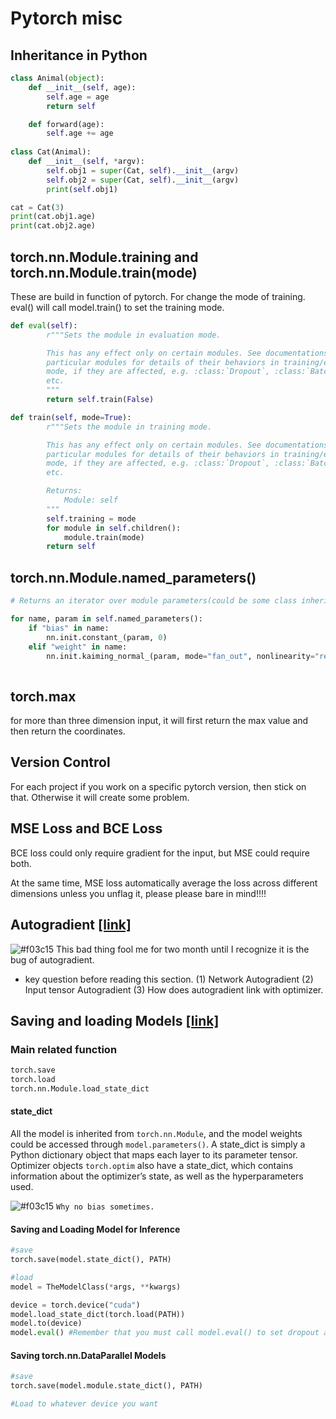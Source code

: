 # Pytorch misc
## Inheritance in Python
```Python
class Animal(object):
    def __init__(self, age):
        self.age = age
        return self

    def forward(age):
        self.age += age
    
class Cat(Animal):
    def __init__(self, *argv):
        self.obj1 = super(Cat, self).__init__(argv)
        self.obj2 = super(Cat, self).__init__(argv)
        print(self.obj1)

cat = Cat(3)
print(cat.obj1.age)
print(cat.obj2.age)
```

## torch.nn.Module.training and torch.nn.Module.train(mode)
These are build in function of pytorch. For change the mode of training. eval() will call model.train() to set the training mode.

```Python
def eval(self):
        r"""Sets the module in evaluation mode.

        This has any effect only on certain modules. See documentations of
        particular modules for details of their behaviors in training/evaluation
        mode, if they are affected, e.g. :class:`Dropout`, :class:`BatchNorm`,
        etc.
        """
        return self.train(False)
```


```Python
def train(self, mode=True):
        r"""Sets the module in training mode.

        This has any effect only on certain modules. See documentations of
        particular modules for details of their behaviors in training/evaluation
        mode, if they are affected, e.g. :class:`Dropout`, :class:`BatchNorm`,
        etc.

        Returns:
            Module: self
        """
        self.training = mode
        for module in self.children():
            module.train(mode)
        return self
```

## torch.nn.Module.named_parameters()

```Python
# Returns an iterator over module parameters(could be some class inherit nn.Module), yielding both the name of the parameter as well as the parameter itself.

for name, param in self.named_parameters(): 
    if "bias" in name:
        nn.init.constant_(param, 0)
    elif "weight" in name:
        nn.init.kaiming_normal_(param, mode="fan_out", nonlinearity="relu")
                
```

## torch.max
for more than three dimension input, it will first return the max value and then return the coordinates. 

## Version Control
For each project if you work on a specific pytorch version, then stick on that. Otherwise it will create some problem.

## MSE Loss and BCE Loss
BCE loss could only require gradient for the input, but MSE could require both.

At the same time, MSE loss automatically average the loss across different dimensions unless you unflag it, please please bare in mind!!!!

## Autogradient [\[link\]](https://pytorch.org/tutorials/beginner/blitz/autograd_tutorial.html)
![#f03c15](https://placehold.it/15/f03c15/000000?text=+) This bad thing fool me for two month until I recognize it is the bug of autogradient.

* key question before reading this section. (1) Network Autogradient (2) Input tensor Autogradient (3) How does autogradient link with optimizer.



## Saving and loading Models [\[link\]](https://pytorch.org/tutorials/beginner/saving_loading_models.html)
### Main related function

```python
torch.save
torch.load
torch.nn.Module.load_state_dict
```

#### state_dict
All the model is inherited from ```torch.nn.Module```, and the model weights could be accessed through ```model.parameters()```. A state_dict is simply a Python dictionary object that maps each layer to its parameter tensor. Optimizer objects ```torch.optim``` also have a state_dict, which contains information about the optimizer’s state, as well as the hyperparameters used.

![#f03c15](https://placehold.it/15/f03c15/000000?text=+) `Why no bias sometimes.`

#### Saving and Loading Model for Inference
```python
#save
torch.save(model.state_dict(), PATH)

#load
model = TheModelClass(*args, **kwargs)

device = torch.device("cuda")
model.load_state_dict(torch.load(PATH))
model.to(device)
model.eval() #Remember that you must call model.eval() to set dropout and batch normalization layers to evaluation mode before running inference. Failing to do this will yield inconsistent inference results.
```
#### Saving torch.nn.DataParallel Models

```python
#save
torch.save(model.module.state_dict(), PATH)

#Load to whatever device you want
```

